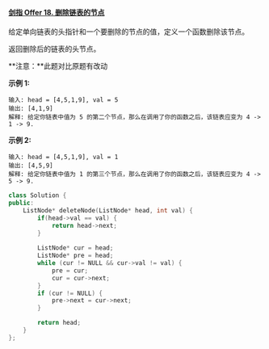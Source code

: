 #### [剑指 Offer 18. 删除链表的节点](https://leetcode-cn.com/problems/shan-chu-lian-biao-de-jie-dian-lcof/)

给定单向链表的头指针和一个要删除的节点的值，定义一个函数删除该节点。

返回删除后的链表的头节点。

**注意：**此题对比原题有改动

**示例 1:**

```
输入: head = [4,5,1,9], val = 5
输出: [4,1,9]
解释: 给定你链表中值为 5 的第二个节点，那么在调用了你的函数之后，该链表应变为 4 -> 1 -> 9.
```

**示例 2:**

```
输入: head = [4,5,1,9], val = 1
输出: [4,5,9]
解释: 给定你链表中值为 1 的第三个节点，那么在调用了你的函数之后，该链表应变为 4 -> 5 -> 9.
```

 

```C++
class Solution {
public:
    ListNode* deleteNode(ListNode* head, int val) {
        if(head->val == val) {  
            return head->next;
        }
        
        ListNode* cur = head;  
        ListNode* pre = head;  
        while (cur != NULL && cur->val != val) {
            pre = cur;
            cur = cur->next;
        }
        if (cur != NULL) {
            pre->next = cur->next;
        }

        return head;
    }
};
```

